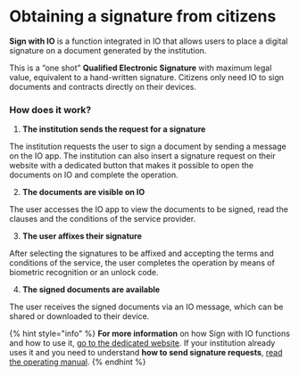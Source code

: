 # Obtaining a signature from citizens

**Sign with IO** is a function integrated in IO that allows users to place a digital signature on a document generated by the institution.

This is a “one shot” **Qualified Electronic Signature** with maximum legal value, equivalent to a hand-written signature. Citizens only need IO to sign documents and contracts directly on their devices.

### **How does it work?**

1. **The institution sends the request for a signature**

The institution requests the user to sign a document by sending a message on the IO app. The institution can also insert a signature request on their website with a dedicated button that makes it possible to open the documents on IO and complete the operation.

2. **The documents are visible on IO**

The user accesses the IO app to view the documents to be signed, read the clauses and the conditions of the service provider.

3. **The user affixes their signature**

After selecting the signatures to be affixed and accepting the terms and conditions of the service, the user completes the operation by means of biometric recognition or an unlock code.

4. **The signed documents are available**

The user receives the signed documents via an IO message, which can be shared or downloaded to their device.

{% hint style="info" %}
**For more information** on how Sign with IO functions and how to use it, [go to the dedicated website](https://firma.io.italia.it/). If your institution already uses it and you need to understand **how to send signature requests**, [read the operating manual](https://docs.pagopa.it/manuale-operativo-di-firma-con-io).
{% endhint %}
